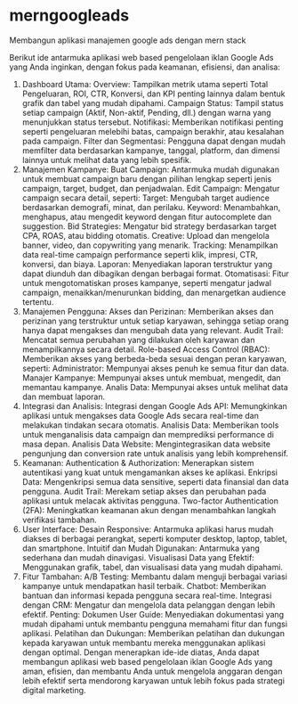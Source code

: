 # merngoogleads
Membangun aplikasi manajemen google ads dengan mern stack

Berikut ide antarmuka aplikasi web based pengelolaan iklan Google Ads yang Anda inginkan, dengan fokus pada keamanan, efisiensi, dan analisa:
1. Dashboard Utama:
Overview: Tampilkan metrik utama seperti Total Pengeluaran, ROI, CTR, Konversi, dan KPI penting lainnya dalam bentuk grafik dan tabel yang mudah dipahami.
Campaign Status: Tampil status setiap campaign (Aktif, Non-aktif, Pending, dll.) dengan warna yang menunjukkan status tersebut.
Notifikasi: Memberikan notifikasi penting seperti pengeluaran melebihi batas, campaign berakhir, atau kesalahan pada campaign.
Filter dan Segmentasi: Pengguna dapat dengan mudah memfilter data berdasarkan kampanye, tanggal, platform, dan dimensi lainnya untuk melihat data yang lebih spesifik.
2. Manajemen Kampanye:
Buat Campaign: Antarmuka mudah digunakan untuk membuat campaign baru dengan pilihan lengkap seperti jenis campaign, target, budget, dan penjadwalan.
Edit Campaign: Mengatur campaign secara detail, seperti:
Target: Mengubah target audience berdasarkan demografi, minat, dan perilaku.
Keyword: Menambahkan, menghapus, atau mengedit keyword dengan fitur autocomplete dan suggestion.
Bid Strategies: Mengatur bid strategy berdasarkan target CPA, ROAS, atau bidding otomatis.
Creative: Upload dan mengelola banner, video, dan copywriting yang menarik.
Tracking: Menampilkan data real-time campaign performance seperti klik, impresi, CTR, konversi, dan biaya.
Laporan: Menyediakan laporan terstruktur yang dapat diunduh dan dibagikan dengan berbagai format.
Otomatisasi: Fitur untuk mengotomatiskan proses kampanye, seperti mengatur jadwal campaign, menaikkan/menurunkan bidding, dan menargetkan audience tertentu.
3. Manajemen Pengguna:
Akses dan Perizinan: Memberikan akses dan perizinan yang terstruktur untuk setiap karyawan, sehingga setiap orang hanya dapat mengakses dan mengubah data yang relevant.
Audit Trail: Mencatat semua perubahan yang dilakukan oleh karyawan dan menampilkannya secara detail.
Role-based Access Control (RBAC): Memberikan akses yang berbeda-beda sesuai dengan peran karyawan, seperti:
Administrator: Mempunyai akses penuh ke semua fitur dan data.
Manajer Kampanye: Mempunyai akses untuk membuat, mengedit, dan memantau kampanye.
Analis Data: Mempunyai akses untuk melihat data dan membuat laporan.
4. Integrasi dan Analisis:
Integrasi dengan Google Ads API: Memungkinkan aplikasi untuk mengakses data Google Ads secara real-time dan melakukan tindakan secara otomatis.
Analisis Data: Memberikan tools untuk menganalisis data campaign dan memprediksi performance di masa depan.
Analisis Data Website: Mengintegrasikan data website pengunjung dan conversion rate untuk analisis yang lebih komprehensif.
5. Keamanan:
Authentication & Authorization: Menerapkan sistem autentikasi yang kuat untuk mengamankan akses ke aplikasi.
Enkripsi Data: Mengenkripsi semua data sensitive, seperti data finansial dan data pengguna.
Audit Trail: Merekam setiap akses dan perubahan pada aplikasi untuk melacak aktivitas pengguna.
Two-factor Authentication (2FA): Meningkatkan keamanan akun dengan menambahkan langkah verifikasi tambahan.
6. User Interface:
Desain Responsive: Antarmuka aplikasi harus mudah diakses di berbagai perangkat, seperti komputer desktop, laptop, tablet, dan smartphone.
Intuitif dan Mudah Digunakan: Antarmuka yang sederhana dan mudah dinavigasi.
Visualisasi Data yang Efektif: Menggunakan grafik, tabel, dan visualisasi data yang mudah dipahami.
7. Fitur Tambahan:
A/B Testing: Membantu dalam menguji berbagai variasi kampanye untuk mendapatkan hasil terbaik.
Chatbot: Memberikan bantuan dan informasi kepada pengguna secara real-time.
Integrasi dengan CRM: Mengatur dan mengelola data pelanggan dengan lebih efektif.
Penting:
Dokumen User Guide: Menyediakan dokumentasi yang mudah dipahami untuk membantu pengguna memahami fitur dan fungsi aplikasi.
Pelatihan dan Dukungan: Memberikan pelatihan dan dukungan kepada karyawan untuk membantu mereka menggunakan aplikasi dengan optimal.
Dengan menerapkan ide-ide diatas, Anda dapat membangun aplikasi web based pengelolaan iklan Google Ads yang aman, efisien, dan membantu Anda untuk mengelola anggaran dengan lebih efektif serta mendorong karyawan untuk lebih fokus pada strategi digital marketing.
